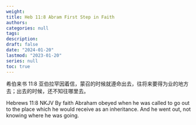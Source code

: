 ```yaml
---
weight: 
title: Heb 11:8 Abram First Step in Faith
authors:
categories: null
tags:
description: 
draft: false
date: "2024-01-20"
lastmod: "2023-01-20"
series: null
toc: true
---
```


<!--more-->

希伯来书 11:8 亚伯拉罕因着信，蒙召的时候就遵命出去，往将来要得为业的地方去；出去的时候，还不知往哪里去。

Hebrews 11:8 NKJV By faith Abraham obeyed when he was called to go out to the place which he would receive as an inheritance. And he went out, not knowing where he was going.

